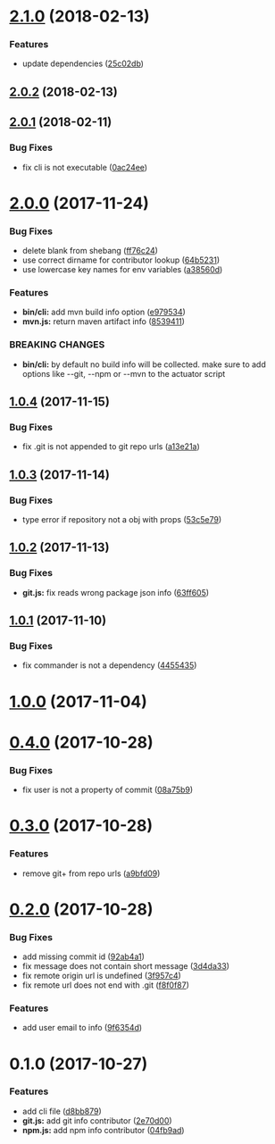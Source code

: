 <a name="2.1.0"></a>
# [2.1.0](https://github.com/stfsy/node-cloudfoundry-actuator-cli/compare/v2.0.2...v2.1.0) (2018-02-13)


### Features

* update dependencies ([25c02db](https://github.com/stfsy/node-cloudfoundry-actuator-cli/commit/25c02db))



<a name="2.0.2"></a>
## [2.0.2](https://github.com/stfsy/node-cloudfoundry-actuator-cli/compare/v2.0.1...v2.0.2) (2018-02-13)



<a name="2.0.1"></a>
## [2.0.1](https://github.com/stfsy/node-cloudfoundry-actuator-cli/compare/v2.0.0...v2.0.1) (2018-02-11)


### Bug Fixes

* fix cli is not executable ([0ac24ee](https://github.com/stfsy/node-cloudfoundry-actuator-cli/commit/0ac24ee))



<a name="2.0.0"></a>
# [2.0.0](https://github.com/stfsy/node-cloudfoundry-actuator-cli/compare/v1.0.4...v2.0.0) (2017-11-24)


### Bug Fixes

* delete blank from shebang ([ff76c24](https://github.com/stfsy/node-cloudfoundry-actuator-cli/commit/ff76c24))
* use correct dirname for contributor lookup ([64b5231](https://github.com/stfsy/node-cloudfoundry-actuator-cli/commit/64b5231))
* use lowercase key names for env variables ([a38560d](https://github.com/stfsy/node-cloudfoundry-actuator-cli/commit/a38560d))


### Features

* **bin/cli:** add mvn build info option ([e979534](https://github.com/stfsy/node-cloudfoundry-actuator-cli/commit/e979534))
* **mvn.js:** return maven artifact info ([8539411](https://github.com/stfsy/node-cloudfoundry-actuator-cli/commit/8539411))


### BREAKING CHANGES

* **bin/cli:** by default no build info will be collected. make sure
to add options like --git, --npm or --mvn to the actuator script



<a name="1.0.4"></a>
## [1.0.4](https://github.com/stfsy/node-cloudfoundry-actuator-cli/compare/v1.0.3...v1.0.4) (2017-11-15)


### Bug Fixes

* fix .git is not appended to git repo urls ([a13e21a](https://github.com/stfsy/node-cloudfoundry-actuator-cli/commit/a13e21a))



<a name="1.0.3"></a>
## [1.0.3](https://github.com/stfsy/node-cloudfoundry-actuator-cli/compare/v1.0.2...v1.0.3) (2017-11-14)


### Bug Fixes

* type error if repository not a obj with props ([53c5e79](https://github.com/stfsy/node-cloudfoundry-actuator-cli/commit/53c5e79))



<a name="1.0.2"></a>
## [1.0.2](https://github.com/stfsy/node-cloudfoundry-actuator-cli/compare/v1.0.1...v1.0.2) (2017-11-13)


### Bug Fixes

* **git.js:** fix reads wrong package json info ([63ff605](https://github.com/stfsy/node-cloudfoundry-actuator-cli/commit/63ff605))



<a name="1.0.1"></a>
## [1.0.1](https://github.com/stfsy/node-cloudfoundry-actuator-cli/compare/v1.0.0...v1.0.1) (2017-11-10)


### Bug Fixes

* fix commander is not a dependency ([4455435](https://github.com/stfsy/node-cloudfoundry-actuator-cli/commit/4455435))



<a name="1.0.0"></a>
# [1.0.0](https://github.com/stfsy/node-cloudfoundry-actuator-cli/compare/v0.4.0...v1.0.0) (2017-11-04)



<a name="0.4.0"></a>
# [0.4.0](https://github.com/stfsy/node-cloudfoundry-actuator-cli/compare/v0.3.0...v0.4.0) (2017-10-28)


### Bug Fixes

* fix user is  not a property of commit ([08a75b9](https://github.com/stfsy/node-cloudfoundry-actuator-cli/commit/08a75b9))



<a name="0.3.0"></a>
# [0.3.0](https://github.com/stfsy/node-cloudfoundry-actuator-cli/compare/v0.2.0...v0.3.0) (2017-10-28)


### Features

* remove git+ from repo urls ([a9bfd09](https://github.com/stfsy/node-cloudfoundry-actuator-cli/commit/a9bfd09))



<a name="0.2.0"></a>
# [0.2.0](https://github.com/stfsy/node-cloudfoundry-actuator-cli/compare/v0.1.0...v0.2.0) (2017-10-28)


### Bug Fixes

* add missing commit id ([92ab4a1](https://github.com/stfsy/node-cloudfoundry-actuator-cli/commit/92ab4a1))
* fix message does not contain short message ([3d4da33](https://github.com/stfsy/node-cloudfoundry-actuator-cli/commit/3d4da33))
* fix remote origin url is undefined ([3f957c4](https://github.com/stfsy/node-cloudfoundry-actuator-cli/commit/3f957c4))
* fix remote url does not end with .git ([f8f0f87](https://github.com/stfsy/node-cloudfoundry-actuator-cli/commit/f8f0f87))


### Features

* add user email to info ([9f6354d](https://github.com/stfsy/node-cloudfoundry-actuator-cli/commit/9f6354d))



<a name="0.1.0"></a>
# 0.1.0 (2017-10-27)


### Features

* add cli file ([d8bb879](https://github.com/stfsy/node-cloudfoundry-actuator-cli/commit/d8bb879))
* **git.js:** add git info contributor ([2e70d00](https://github.com/stfsy/node-cloudfoundry-actuator-cli/commit/2e70d00))
* **npm.js:** add npm info contributor ([04fb9ad](https://github.com/stfsy/node-cloudfoundry-actuator-cli/commit/04fb9ad))




